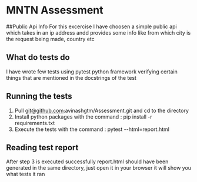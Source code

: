 # MNTN Assessment

##Public Api Info
For this excercise I have choosen a simple public api which takes in an ip address andd provides some info like from which city is the request being made, country etc

## What do tests do
I have wrote few tests using pytest python framework verifying certain things that are mentioned in the docstrings of the test
 
## Running the tests
1. Pull git@github.com:avinashgtm/Assessment.git and cd to the directory
2. Install python packages with the command : pip install -r requirements.txt
3. Execute the tests with the command : pytest --html=report.html

## Reading test report
After step 3 is executed successfully report.html should have been generated in the same directory, just open it in your browser it will show you what tests it ran
